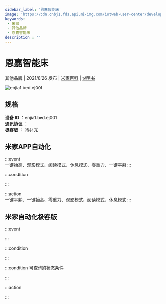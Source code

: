 ```yaml
---
sidebar_label: '恩嘉智能床'
image: 'https://cdn.cnbj1.fds.api.mi-img.com/iotweb-user-center/developer_16790676208961ym5b9bs.png?GalaxyAccessKeyId=AKVGLQWBOVIRQ3XLEW&Expires=9223372036854775807&Signature=uWhse8PbxIyibiwFlp41jk969/o='
keywords: 
 - 米家
 - 其他品牌
 - 恩嘉智能床
description : ''
---
```

# 恩嘉智能床

其他品牌 | 2021/8/26 发布 | [米家百科](https://home.mi.com/webapp/content/baike/product/index.html?model=enjia1.bed.ej001) | [说明书](https://home.mi.com/views/introduction.html?model=enjia1.bed.ej001&region=cn)

![enjia1.bed.ej001](https://cdn.cnbj1.fds.api.mi-img.com/iotweb-user-center/developer_16790676208961ym5b9bs.png?GalaxyAccessKeyId=AKVGLQWBOVIRQ3XLEW&Expires=9223372036854775807&Signature=uWhse8PbxIyibiwFlp41jk969/o=)

## 规格  
> 
**设备 ID** ：enjia1.bed.ej001  
**通讯协议** ：  
**极客版**  ： 待补充 


## 米家APP自动化  

:::event  
一键抬高、观影模式、阅读模式、休息模式、零重力、一键平躺
:::

:::condition  

:::

:::action   
一键平躺、一键抬高、零重力、观影模式、阅读模式、休息模式
:::

## 米家自动化极客版  

:::event  

:::

:::condition  

:::

:::condition 可查询的状态条件  

:::

:::action  

:::

        
